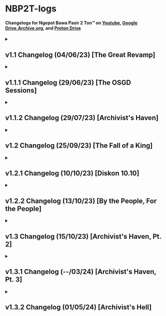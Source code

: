 # NBP2T-logs

#### Changelogs for Ngepot Bawa Pasir 2 Ton™ on [Youtube](https://www.youtube.com/playlist?list=PLgPPq_siGJwJ0YzFQI2p7lJtnqYy6A7Ij), [Google Drive](https://drive.google.com/drive/folders/1-0dJXqH5fjDpY0YPSd2q83ZPp4nDC_jv),[Archive.org](https://archive.org/details/NBP3T), and [Proton Drive](https://drive.proton.me/urls/EANT44SFP4#VVG9ehUgqGcI)


<details>
  <summary><h2>v1.1 Changelog (04/06/23) [The Great Revamp]</h2></summary>


  <h3>TL;DR</h3>

- **Revamped 30+ Songs** (changed to their respective original remixers instead of reposters)

- **Restored some songs** from deletion

- **Sort from newest** (I forgot to add this for the longest time)

- **Fully archiving most of the mp3s** alongside crediting their original remixers (almost 2gb and will upload sometimes later perhaps)

- **Removed weird and shit songs** you won't remember either way


<details>
    <summary><h3>Full changelog</h3></summary>

#### Re-added removed songs

- Re-added **Hiding Hala Haiding** by **DJ Jimmy On the Mix**

- Re-added **DJ Terpikat Barakatak** by **Taufiq Akmal**

- Re-added **I Love Mama Mantu**

- Re-added **Kimi No Toriko** by **DJ Desa**

- Re-added **DJ Papa Muda**

- Re-added **DJ Play Date** along with its original remixer

- Re-added **DJ Gam Gam Piri** along with its original remixer

- Re-added **Meneketehe Phonk**

- Re-added **Jerawat Rindu** (you know which song this is when you listen to it)

- Re-added **DJ Ubur Ubur** (indihome paket phoenix full ver)

- Re-added **DJ Good Life x Ela Ela**

- Re-added **DJ Mari Bercinta** (atas artis bawah gratis)

- Re-added **DJ Let Me Down Slowly**

- Re-added **DJ Tanti Pargoy Preminim** (x Tremor)

- Re-added **DJ Lo Mati Gue Party x Lagu Untukmu**
  and a lot more but I'm too lazy to write all of them

#### Added More Viral Songs

- Added **I Wanna Get High x Sepahit Topi Miring**

- Added **Melody Keju Joget Pragos**

#### Misc. Additions

- **Added Runtah from IMP ID** because I misinputed the old Runtah

- **Added As If It's Your Last x Cupid** because I wanted to piss Hasan off

- **Added DJ Derniere Danse** because Hasan likes Indila and I wanted to piss him off again

- **Added a better version of DJ Aku Merindu** because

  - a. Old one got privated

  - b. I wanted to piss off my dad

- **Added original Meneketehe** because it sounds like a jedag jedug already

- **Added new DJ Heat Waves**, but it seems to be muted and copystriked

- **Changed DJ New Rules** because the old one was ass

- **Now sorted from newest first** and new videos will now always go on top

- **Backed up all the currently existing songs** in the playlist. I will later upload it to a hosting site.


</details>
 </details>


<details>
  <summary><h2>v1.1.1 Changelog (29/06/23) [The OSGD Sessions]</h2></summary>


<h3>TL;DR</h3>

- **Added some new songs, some coming from [OSGDmemes' DJ Set Session](https://www.youtube.com/watch?v=DCJJ350Bmm4)**

- **Added the oldest available upload of DJ Rindu Semalam**, but I doubt that it's the original remixer.


<details>
  <summary><h3>Full changelog</h3></summary>

#### New Songs

- **Added Cikicikibambam x Amor Probido** ((welot kang copet))

- **Added DJ She Doesn't Mind**

- **Added Pernikahan Dini (Sped Up)** (thanks for the submission from my sister)

- **Added Di Reject (Sped Up)** (again, thanks for the submission from my sister)

- **Added DJ Wiro Sableng**

- **Added DJ Emang Kamu Dasar Lonte Bajingan** (submission by @onepip on Discord)

- **Added** the correct **DJ Kill Bill**

- **Added DJ Aku Di Matamu**

- **Added DJ Aw Aw Aw**

- **Added DJ Kisses Back**

  
  </details>
  


</details>


<details>
  <summary><h2>v1.1.2 Changelog (29/07/23) [Archivist's Haven]</h2></summary>


<h3>TL;DR</h3>

- **Uploaded the archived songs to Google Drive.** Might contain songs deleted from the playlist. Check it out [here](https://drive.google.com/drive/folders/1-0dJXqH5fjDpY0YPSd2q83ZPp4nDC_jv)

- **Re-added 2 deleted songs and added 3 new songs.**


<details>
  <summary><h3>Full changelog</h3></summary>

#### Uploaded the JJ Archive to Google Drive

Named it the "ETS2 Radio" because I use these songs during delivery in ETS2.  
   Folder will auto-update so I don't have to worry about reuploading stuff  
   [Free to download, btw](https://drive.google.com/drive/folders/1-8_wOOYFYgYm4K1Sq37ayXA5b4ORpDPf?usp=drive_link)

#### New songs

- **Added DJ Papa Americano** from **Exel Sack** the big boy

- **Added DJ Luffy Thai Remix** (this was actually an old submission I never got to add)

- **Added DJ Hamil Duluan x Soulja Boy** (youuuuuuu)

- **Added DJ She Doesn't Mind**, this time from **Djremix Thai**

#### Re-added removed songs

- Re-added **Mak Lemak Lemak** but now it's the original remixer

- Re-added **DJ Sweet Little Bumblebee** by **Adit Fvnky Rmx**

- Re-added **DJ Gafarastyle Jungle Dutch**

  
  </details>
  


</details>


<details>
  <summary><h2>v1.2 Changelog (25/09/23) [The Fall of a King]</h2></summary>


<h3>TL;DR</h3>

- **First huge revamp of the playlist!!!** Sadly not a good one.

- **Re-added some songs and added new songs.** One of them is a pretty well known club banger.


<details>
  <summary><h3>Full changelog</h3></summary>

#### Huge Revamp! DJ Mbon Mbon songs are all gone!

Much as I'm sad to announce this, it seems that DJ Mbon Mbon's channel has been deleted and/or taken down.     
  All of his songs are still available on the [Google Drive](https://drive.google.com/drive/folders/1-8_wOOYFYgYm4K1Sq37ayXA5b4ORpDPf?usp=drive_link) though.   
  You're always in our hearts, DJ Mbon Mbon.

#### New songs

- **Added Peggy Gou - Nanana (Koplo Is Me Remix)**

- **Added DJ In The Stars** by **DJ Komang**

- **Added DJ Gratata** by **DJ Cantik**

- **Added Sahara** by Whisnu Santika (WELCOME TO SAHARA B**CH)

#### Re-added removed songs

- Re-added **DJ Skibidi Bom** by the original remixer, **Dede Kelvin**

- Re-added **DJ Booty Call x Super Freaky Girl** by **RYAN TMR**

- Re-added **DJ Bukan Cinta 1 atau 2** by **Ucil Fvnky**

- Re-added **DJ Joget Keju Pragos** by **Unyil Funky**

- Re-added **Kutukan Mantan** by **Lusiana Malala** (I wrongly added a reupload previously) ((huge thanks to **@officialyaperson** in Discord for reminding me))

  
  </details>
  


</details>


<details>
  <summary><h2>v1.2.1 Changelog (10/10/23) [Diskon 10.10]</h2></summary>


<h3>TL;DR</h3>

- ~~**Discount Time!!!**~~ Just kidding, there is no such thing as a discount in the playlist.

- **Re-added some deleted songs and added lots of new songs.**

- **BROUGHT A LOST MEDIA FROM THE DEAD.** Like seriously, it took me almost a year to find this song and it came back like nothing had happened.


<details>
  <summary><h3>Full changelog</h3></summary>

#### Resurrected a lost media!

I'm not exaggerating when I say that this was the hardest one to find.  
  It took me about 8 months to find before this song resurfaced in the web archive.  
  Anyways, probably will reupload on my channel (or not, because the last time I've seen this song, it got copystriked)

Oh. Yeah. Forgot to tell you. It's **Care Bebek** from **DJ ERKA**.

#### New songs

- **Added DJ Corona** (this is peak humor according to Indonesians in 2023)

- **Added DJ Campina** by **DJ Wahyu RMX**

- **Added Pantun Janda** by **Muqadam** (this wasn't a DJ song but I figured it was enough of a banger that I need to include this here)

- **Added Ikan Dalam Kolam** by **Muqadam** (same reason as above)

- **Added DJ Bernyanyi** by **Ramuji Akmal Sadega**

- **Added DJ Die For You** by **Raymondphilipus** (turns out not as bad as I thought)

- **Added DJ Skibidi Bom**, this time from **Hendy Adji**

- **Added DJ Paket Ashiap** by **Jay Stefan**

- **Added DJ Japanese Goblin x Jedag Jedug Preman** by **Afrian AF** (I swear I hate this song so much)

- **Added Move Your Body x Pak Cepak Jeder** by **Unyil 12 Remix**

- **Added Bila Tiba (Funkot Remix)** by **Adhyarta Funkot**

#### Re-added removed songs

- Re-added **DJ Untuk Pengisi Hatiku** by the original remixer, **DJ Komang Rimex**

- Re-added **DJ Chica Loca** by **Zein Fvnky**

- Re-added **Jedag Jedug Preman** by **Afrian AF** because for some reason the old one got taken down

  
  </details>
  


</details>


<details>
  <summary><h2>v1.2.2 Changelog (13/10/23) [By the People, For the People]</h2></summary>


<h3>TL;DR</h3>

- **Submissions! Fun!** Like, really. You guys are doing me a huge favor here by curating this playlist with y'all's taste.  
  I can't curate every single song ever (and I might be oblivious to some of the songs you folks listen to), so by submitting songs,  
  you guys are helping me a huge lot over this playlist. Thank you again.


<details>
  <summary><h3>Full changelog</h3></summary>

#### Song Submissions!!! (I'm so happy if you can't tell)

- **Added DJ Cikini ke Gondangdia** by **Nabih Fvnky** (thanks to **@accamaw** on Discord for reminding me that this song exists) ((actually no thanks because i hated this song so much))

- **Added DJ Persija OT** by **DJ FAKHRI** (again, huge thanks to **@accamaw**) ((this is even worse))

- **Added DJ Pergi Pagi Pulang Pagi** by **Fikri Asia** (thanks to my sister for the submission) ((i legitimately forgot this song exists even though i listened to it live weeks prior))

- **Added DJ Karna Su Sayang** by **Mocil Fvnky** (submission by **@officialyaperson** on Discord)

- **Added DJ Malam Pagi x Hamil Duluan** by **Lil Mizan** (another submission by **@officialyaperson**)

- **Added Kutukan Mantan**, but this time it's from **Angelbert Rap** (yet another gacor submission by **@officialyaperson**)

- **Added DJ Hadal Ahbek** by **DJ Tebang** (courtesy of **@truejune.** on Discord, thanks a lot homeboy)

- **Added DJ Ci Ciro Ciro Funkot (Slowed + Reverb)** by **Randa Prasetyo** (such a banger submission were made by **@fardan.** on Discord)

- **Added DJ Ya Odna (Slowed + Reverb)** by **SAEE RMX** (once again, a submission from **@fardan.**)

- **Added DJ Penjaga Hati House** by **Rumah Baja** (a very unexpected submission from **@deedzz.**, dude knows what's music to my ears)

Hit me up anywhere if you want to submit anything. Mostly on my Instagram [@pictureswithaiden](https://www.instagram.com/pictureswithaiden/).


  </details>
</details>


<details>
  <summary><h2>v1.3 Changelog (15/10/23) [Archivist's Haven, Pt. 2]</h2></summary>


<h3>TL;DR</h3>

- **Archive.org backups!** Peep it over [here](https://archive.org/details/NBP3T)

- **Added correct metadatas for the Google Drive backup** (and subsequently Archive.org)

- **Revamped and added some songs following the addition of correct metadata** including 1 lost media restored out of my curiosity


<details>
  <summary><h3>Full changelog</h3></summary>

#### Archive.org backup

Let's hope this one stays up forever. I really don't want to leave these songs unattended with my GDrive because Google could do anything if they wanted to.  
  Better safe than sorry, right? Anyways this would probably be updated every few weeks or months.  
  I don't have the time to attend it everytime I download new songs.  
  [Always free to download, of course](https://archive.org/details/NBP3T)

#### Correct metadatas(!)

Sorry for neglecting this for the longest time.  
  Pretty dumb to think that I can rename filenames but can't change the filename into metadata tags.
  Anyways, updates already pushed to the Google Drive and Archive.org backups (sadly not available for YouTube but oh well)

#### Revamped and replaced songs

- Replaced **DJ Untuk Pengisi Hatiku x Mama Muda** with the original one. Turns out it was called **Ku Tak Akan Bersuara x Mama Muda**. My bad.

- Added the original **DJ De Ra Go** (which was made by **Noka AxL**) without removing the sped up one.

- Replaced **DJ Hei Apa Apa x Tak Tak Tik Tik** by **Donny Fernanda** (sorry the original name was very vulgar I had to change it a little)

- Replaced **DJ Hooh Tenan x Ente Kadang Kadang** with the original remixer, **Mirza Mohamad**

- Replaced **DJ Pak Wong Vong** reupload with the one from **DJ Hengky**

- Added **DJ Rungkad** by **Dhea Angela** without removing the sped up version.

- Replaced **DJ Israel Babi** into an extended one. Thank you, **Unknown** on YT.

- Replaced **DJ Perawan Desa** with the [hopefully] original one.

- Replaced **DJ Domba Kuring** with another reuploaded one. Let's just hope this one holds.

- Replaced **DJ Realme** with a full version one where **Ikky Pahlevii** remixes other ringtones too

#### More submissions

- **Added DJ Jujur Sa Su Bilang** by **༒•MAYKEL MANTOW•༒** (no im not joking thats his youtube username)

- **Added DJ Wheels On The Bus Cocomelon** by **DJ Tebang** (submission by me) ((this was so far the worst joke submission ever made))

- **Added DJ I Just Can't** by **Kevin Rater** (submission by **@fardan.**)

- **Added DJ As If It's Your Last** by **Nopal Kiky** (submission by **@truejune.**)

- **Re-added DJ It's Only Me** after missing for over a year. Thank you, **Yoga BeatMap** I had so much trouble looking for your content.

  
  </details>
  


</details>


<details>
  <summary><h2>v1.3.1 Changelog (--/03/24) [Archivist's Haven, Pt. 3]</h2></summary>


<h3>TL;DR</h3>

- **Mooooooooooore Submissions!** As per usual!

- **New Backup Method**?!!!?!?? Indeed! This time it's on Proton Drive. Go check it out [here](https://drive.proton.me/urls/EANT44SFP4#VVG9ehUgqGcI).


<details>
  <summary><h3>Full changelog</h3></summary>

#### Added and replaced new stuff (including submissions!)

- Replaced **DJ Ainsi Bas La Vida** to its original remixer, **DJ USUP**

- Replaced **DJ Harmoni** by **Nofin Asia**

- Replaced **DJ Close Your Eyes x Bangun Pagi Selfie** by **DJ Kunam** (which was officially recognized by KSHMR!)

- Added **DJ Mungkin Kurang Goyang** by **Iwansteep** (sorry I forgor to add this even though I've listened to it about 10 times now)

- Added **DJ Trombone x Pelan Pelan Pak Sopir** by **Naufal Akbar** (I love the brass so much in this song, legitimately a well made remix for me personally)

- Replaced **DJ All Night x Telahepa** by **DJ Nansuya**, now not a reupload.

- Replaced **DJ Linting Daun** by **DJ Love**

- Added **DJ Love Nwantiti** by **CAHYO 0103 RNDM**

- Added **DJ Welcom To PUBG Mobile**, originally by **Rahmat Tahalu**, now remixed by the one and only composer who [had beef with Pizza Hut Indonesia for 28 hours](https://twitter.com/_mardial_/status/1714281468124610729), **Mardial**!

- Added **DJ Sosweet Breakfunk** by **fmputra**

- Added **DJ Sosweet Breakfunk (Sped Up)** by **fmputra**(too) ((ok i'll admit to speeding it up myself and not taking the ones from the internet, sorry folks.))

- Replaced **DJ Dulu Something Sekarang Nothing** by **Rahmat Tahalu** because the old one was removed from YouTube

- Added **DJ Trombone** by **Ely Syahreza feat. Ilham VZR**

- Added **DJ I Love You 3000 x Nanda Lemon**, by **RK MIX** (NANDA LEMOOOOOOOON)

- Added **DJ Maumere**, by **DJ Komang Rimex**

- Added **DJ Mengapa Mudahnya Hatimu Mendua** by **Dennis Dethan** (Lagu gimmick BUSSID Bang Windah)

- Added **DJ Malam Pagi x Hamil Duluan x Sampe Bawah** by **Soundingin** (this is the closest version I can get to a Sampe Bawah remix)

- Added **DJ Goyang Dayung Mashup** by **Maman Fvndy** (this was taken down very quickly after I added to my playlist)

- Added **DJ Closed Doors x Terbang Bersamaku** by **Maman Fvndy**

- Added **DJ Joanna Mashup** by **Maman Fvndy**

- Added **DJ Diperchaos Edamame** by **Hikmal AR** (I had to pull this one out from the depths of archive.org)

- Added **Ahok Durjana Phonk Remix** by **lilepan** (was unlisted the last time I've seen it)

- Added **Oke Gas 2** by **Richard Jersey**

- Added **DJ Terlalu** by **Hendy Adji**

- Added **DJ Senam Pramuka** by **DJ Nansuya**

- Added **DJ Wadadadang** by **DJ Nansuya**

- Added **DJ Aku Lagi Bete** by **DJ Nansuya**

- Added **DJ Isabella Mashup** by **Ecko Pillow** (this is such a banger tbh)

- Added **DJ Pikiranku Lepas** by **Kila Fvnky**

- Added **DJ Om Anton Lari Maraton** by **Entus Korena** (bruakakakak)

- Added **DJ Tokyo Drift x Hamil Duluan** by **Anantavinnie** (my sister really liked this remix for some reason)

- Added **DJ Meriang (Sped Up)** (no source because the speed up dude didn't credit it :((()

- Added **DJ What It Is** by **Adit Fvnky Rmx**

- Added **DJ What It Is (Breakbeat Ver.)** by **Langit XDI** (same guy as the dude who made DJ Aku Di Matamu that went viral on NapKing's community at one point)

- Added **Kopi Dangdut** by **Vita Alfia**

- Added **DJ Tragedi Kamar Mandi** by **DJ Mahesa**

- Added **DJ Dapa Malaria x Ngana Dengar Ni Lagu** by **Fikri Fvnky**

- Added the original **DJ Sikok Bagi Duo**, by **DJ Dody**

- Added **DJ My Marmalade**(pak prabowo mwah, pak prabowo jigi jaga) by **Bosil Kompeng and Reedit Tunes ID**

- Added **DJ Fortune Cookies** by **Putra Damanik** (i just know i just pissed off like 30000 jkt48 fans out there)

- Added **DJ Montage Gladiator Reborn** by **DJ Komang**

- Added **DJ E Masbuloh x Goyang Goyang** by **Ely Syahreza**

- Added **One** by **Rizky Ayuba**

- Added **DJ PRESIDEN GUOBLOK** by **FRHN MUS!C** ((((ISTANANYA MENJADI ISTANA IBLIS))))

- Added **DJ Bukan Kaleng Kaleng** by **ARYA RMX**, renamed to **DJ Terbayang Bayang Kamu** for simplicity purposes

- Added **DJ Santri Pekok** by **Bongobarbar**

  
  </details>
  


</details>


<details>
  <summary><h2>v1.3.2 Changelog (01/05/24) [Archivist's Hell]</h2></summary>


<h3>TL;DR</h3>

- **Rebuilt both the [Proton Drive](https://drive.proton.me/urls/EANT44SFP4#VVG9ehUgqGcI) and the [Archive.org](https://archive.org/details/NBP3T) archives**. I had to rebuild the Archive.org one because the last one was so outdated, so I decided to just rebuild the entire archive. I promise that I will semi-frequently update it.

- **Reformatted the entire README** because I'm currently using an external markdown editor outside of GitHub. Expect things to be more spaced than before.

- And of course, **More Submissions** :)


<details>
  <summary><h3>Full changelog</h3></summary>

#### Added new songs!

- Added **DJ Hayang Jajan Funkot** by **DJ Anezka**

- Added **DJ Lord Of Oray Kadut** by **Renz Remixer feat. Yusuf RMX**

- Added **DJ Bojo Loro House** by **Rumah Batu**

- Added **DJ Saman Brembo** by **Rizky Mutahari**

- Added **Mashup Kane V4** by **VinKy YETE**

- Added **DJ Beautiful Things** by **DJ Desa x Madara Dusal**

- Added **DJ Andaikan Engkau Tahu** **DJ Komang**

- Added **DJ Bojo Loro (Sped Up)** by **Rumah Batu** (sped up by me :3)

- Added **DJ My Neck My Back** by **Hendy Adji**

- Added **DJ Perayaan Mati Rasa x Ninix Titanic** by **DJ Komang**

- Added **DJ Wanna Feel Like x Ninix Titanic** by **SOPAN YETE**

- Added **DJ Yank Haus x Tangkis Dang** by **Kila Fvnky**

- Added **DJ Ternyata Ia Menyukaiku x Baby Clean Bandit** by **DJ Opus**

- Added **DJ Toma Toma x Kha Bum Che** by **DJ Fredy**

- Added **DJ I Know You Want Me** by **RYANTMR**

- Added **DJ Santuy** by **Fahmy Fay**

- Added **DJ Titanic** by **DJ Ninix**

- Added **DJ Hero** by **DJ BAGASZ**

- Added **DJ Masha and The Bear** by **DJ Cantik**

- Added **DJ Tokyo Drift x King Plat KT** by **Anantavinnie**

- Added **DJ Super Freaky Girl x Booty Call** by **RYANTMR**

- Added **DJ Everything at Once x Ninix Titanic x My Neck My Back** by **Noka AxL x YusriL**

- Added **DJ Everything at Once x Ninix Titanic x My Neck My Back v2** by **Noka AxL x YusriL**

- Added **DJ Everything at Once** by **Noka AxL**

- Added **DJ Ya Odna x Broken Angel Breakbeat** by **DJ Herjuana**

- Added **DJ Dinda Jangan Marah Marah** by **Radifthirteen and Zerz'softboy**

- Added **DJ Saranghae x Lolelolay x Gemes x Dusk Till Down** by **DJ Baby Zella**

- Added **DJ Hayyuk** by the one and only legend, **Rahmat Tahalu**

- Added **DJ Jaga Mata Jaga Hati** by **R2 Project**

- Added **DJ Aku Meriang** by **Boss Remix19**

- Added **DJ Aku Merindu** by **Editra Tamba** just for the funnies

- Added **DJ Menanti Sebuah Jawaban** by **Ndoo Life** for the same reasons as above

- Added **DJ Tyara** by **Noka AxL and JP Club**

- Added **Stelan Daboy** by **Tampias Fams**

- Re-added **DJ Fake Me Up** by **RYCKO RIA**

- Re-added **DJ Wiro Sableng** by **Irwan Mix and Sabri Chalomank**

  
  </details>
  


</details>
